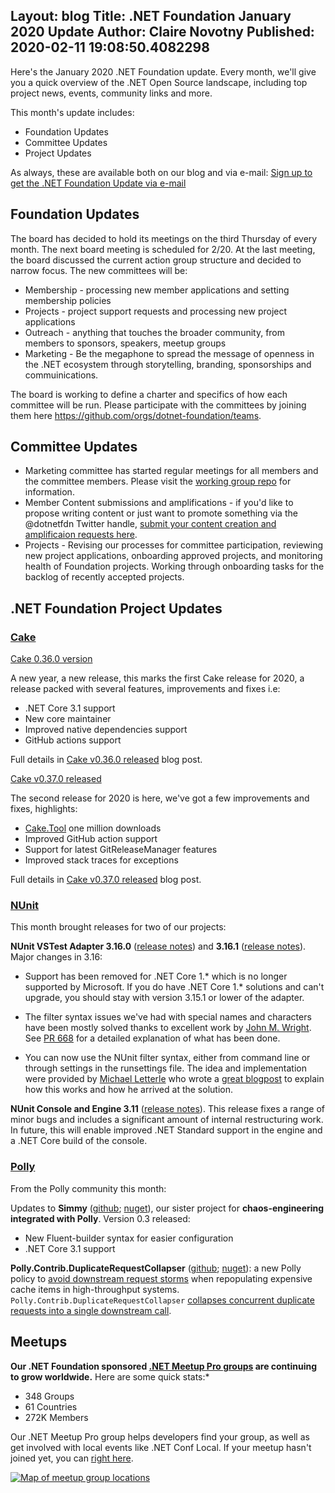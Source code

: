 Layout: blog
Title: .NET Foundation January 2020 Update
Author: Claire Novotny
Published: 2020-02-11 19:08:50.4082298
---
<article class="markdown-body entry-content p-3 p-md-6" itemprop="text">
<p>Here's the January 2020 .NET Foundation update. Every month, we'll give you a quick overview of the .NET Open Source landscape, including top project news, events, community links and more.</p>

<p>This month's update includes:</p>

<ul>
<li>Foundation Updates</li>
<li>Committee Updates</li>
<li>Project Updates</li>
</ul>

<p>As always, these are available both on our blog and via e-mail: <a href="http://eepurl.com/dhL_qb" rel="nofollow">Sign up to get the .NET Foundation Update via e-mail</a></p>

<h2>Foundation Updates</h2>

<p>The board has decided to hold its meetings on the third Thursday of every month. The next board meeting is scheduled for 2/20. At the last meeting, the board discussed the current action group structure and decided to narrow focus. The new committees will be:</p>

<ul>
<li>Membership - processing new member applications and setting membership policies</li>
<li>Projects - project support requests and processing new project applications</li>
<li>Outreach - anything that touches the broader community, from members to sponsors, speakers, meetup groups</li>
<li>Marketing - Be the megaphone to spread the message of openness in the .NET ecosystem through storytelling, branding, sponsorships and commuinications.</li>
</ul>

<p>The board is working to define a charter and specifics of how each committee will be run. Please participate with the committees by joining them here <a href="https://github.com/orgs/dotnet-foundation/teams">https://github.com/orgs/dotnet-foundation/teams</a>.</p>

<h2>Committee Updates</h2>

<ul>
<li>Marketing committee has started regular meetings for all members and the committee members. Please visit the <a href="https://github.com/dotnet-foundation/wg-marketing">working group repo</a> for information.</li>
<li>Member Content submissions and amplifications - if you'd like to propose writing content or just want to promote something via the @dotnetfdn Twitter handle, <a href="https://github.com/dotnet-foundation/content">submit your content creation and amplificaion requests here</a>.</li>
<li>Projects - Revising our processes for committee participation, reviewing new project applications, onboarding approved projects, and monitoring health of Foundation projects. Working through onboarding tasks for the backlog of recently accepted projects.</li>
</ul>

<h2>.NET Foundation Project Updates</h2>

<h3><a href="https://github.com/cake-build/cake">Cake</a></h3>

<p><a href="https://cakebuild.net/blog/2020/01/cake-v0.36.0-released" rel="nofollow">Cake 0.36.0 version</a></p>

<p>A new year, a new release, this marks the first Cake release for 2020, a release packed with several features, improvements and fixes i.e:</p>

<ul>
<li>.NET Core 3.1 support</li>
<li>New core maintainer</li>
<li>Improved native dependencies support</li>
<li>GitHub actions support</li>
</ul>

<p>Full details in <a href="https://cakebuild.net/blog/2020/01/cake-v0.36.0-released" rel="nofollow">Cake v0.36.0 released</a> blog post.</p>

<p><a href="https://cakebuild.net/blog/2020/02/cake-v0.37.0-released" rel="nofollow">Cake v0.37.0 released</a></p>

<p>The second release for 2020 is here, we've got a few improvements and fixes, highlights:</p>

<ul>
<li><a href="https://www.nuget.org/packages/Cake.Tool/" rel="nofollow">Cake.Tool</a> one million downloads</li>
<li>Improved GitHub action support</li>
<li>Support for latest GitReleaseManager features</li>
<li>Improved stack traces for exceptions</li>
</ul>

<p>Full details in <a href="https://cakebuild.net/blog/2020/02/cake-v0.37.0-released" rel="nofollow">Cake v0.37.0 released</a> blog post.</p>

<h3><a href="https://nunit.org/" rel="nofollow">NUnit</a></h3>

<p>This month brought releases for two of our projects:</p>

<p><strong>NUnit VSTest Adapter 3.16.0</strong> (<a href="https://github.com/nunit/docs/wiki/Adapter-Release-Notes#nunit3-test-adapter-for-visual-studio---version-3160---january-3-2020">release notes</a>) and <strong>3.16.1</strong> (<a href="https://github.com/nunit/docs/wiki/Adapter-Release-Notes#nunit3-test-adapter-for-visual-studio---version-3161---january-16-2020">release notes</a>). Major changes in 3.16:</p>

<ul>
<li>
<p>Support has been removed for .NET Core 1.* which is no longer supported by Microsoft. If you do have .NET Core 1.* solutions and can't upgrade, you should stay with version 3.15.1 or lower of the adapter.</p>
</li>
<li>
<p>The filter syntax issues we've had with special names and characters have been mostly solved thanks to excellent work by <a href="https://github.com/johnmwright">John M. Wright</a>. See <a href="https://github.com/nunit/nunit3-vs-adapter/pull/668">PR 668</a> for a detailed explanation of what has been done.</p>
</li>
<li>
<p>You can now use the NUnit filter syntax, either from command line or through settings in the runsettings file. The idea and implementation were provided by <a href="https://github.com/mletterle">Michael Letterle</a> who wrote a <a href="http://blog.prokrams.com/2019/12/16/nunit3-filter-dotnet/" rel="nofollow">great blogpost</a> to explain how this works and how he arrived at the solution.</p>
</li>
</ul>

<p><strong>NUnit Console and Engine 3.11</strong> (<a href="https://github.com/nunit/docs/wiki/Console-Release-Notes#nunit-console-311---january-26-2020">release notes</a>). This release fixes a range of minor bugs and includes a significant amount of internal restructuring work. In future, this will enable improved .NET Standard support in the engine and a .NET Core build of the console.</p>

<h3><a href="https://github.com/App-vNext/Polly">Polly</a></h3>

<p>From the Polly community this month:</p>

<p>Updates to <strong>Simmy</strong> (<a href="https://github.com/Polly-Contrib/Simmy">github</a>; <a href="https://www.nuget.org/packages/Polly.Contrib.Simmy" rel="nofollow">nuget</a>), our sister project for <strong>chaos-engineering integrated with Polly</strong>. Version 0.3 released:</p>

<ul>
<li>New Fluent-builder syntax for easier configuration</li>
<li>.NET Core 3.1 support</li>
</ul>

<p><strong>Polly.Contrib.DuplicateRequestCollapser</strong> (<a href="https://github.com/Polly-Contrib/Polly.Contrib.DuplicateRequestCollapser">github</a>; <a href="https://www.nuget.org/packages/Polly.Contrib.DuplicateRequestCollapser/" rel="nofollow">nuget</a>): a new Polly policy to <a href="https://github.com/App-vNext/Polly/wiki/Avoiding-cache-repopulation-request-storms">avoid downstream request storms</a> when repopulating expensive cache items in high-throughput systems. <code>Polly.Contrib.DuplicateRequestCollapser</code> <a href="https://github.com/Polly-Contrib/Polly.Contrib.DuplicateRequestCollapser/blob/master/README.md">collapses concurrent duplicate requests into a single downstream call</a>.</p>

<h2>Meetups</h2>

<p><strong>Our .NET Foundation sponsored <a href="https://www.meetup.com/pro/dotnet" rel="nofollow">.NET Meetup Pro groups</a> are continuing to grow worldwide.</strong> Here are some quick stats:*</p>

<ul>
<li>348 Groups</li>
<li>61 Countries</li>
<li>272K Members</li>
</ul>

<p>Our .NET Meetup Pro group helps developers find your group, as well as get involved with local events like .NET Conf Local. If your meetup hasn't joined yet, you can <a href="https://aka.ms/add-dotnet-meetup" rel="nofollow">right here</a>.</p>

<p><a href="/assets/74241694-64015800-4c91-11ea-9431-736bc05717a0.png" rel="noopener noreferrer" target="_blank"><img alt="Map of meetup group locations" src="assets/posts/74241694-64015800-4c91-11ea-9431-736bc05717a0.png" style="max-width:100%;" /></a></p>
</article>
